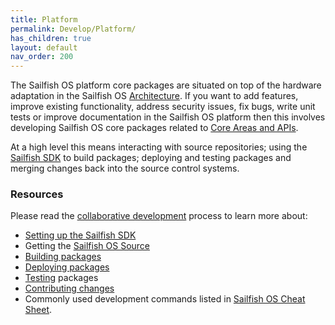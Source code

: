 ```yaml
---
title: Platform
permalink: Develop/Platform/
has_children: true
layout: default
nav_order: 200
---
```


The Sailfish OS platform core packages are situated on top of the
hardware adaptation in the Sailfish OS
[Architecture](/Reference/Architecture). If you want to add features,
improve existing functionality, address security issues, fix bugs, write
unit tests or improve documentation in the Sailfish OS platform then
this involves developing Sailfish OS core packages related to [Core
Areas and APIs](/Reference/Core_Areas_and_APIs).

At a high level this means interacting with source repositories; using
the [Sailfish SDK](/Tools/Sailfish_SDK) to build packages; deploying
and testing packages and merging changes back into the source control
systems.

### Resources

Please read the [collaborative
development](/Develop/Collaborate) process to learn more
about:

  - [Setting up the Sailfish SDK](/Tools/Sailfish_SDK/Installation)
  - Getting the [Sailfish OS Source](/Services/Development/Sailfish_OS_Source)
  - [Building packages](/Tools/Sailfish_SDK/Building_packages)
  - [Deploying packages](/Tools/Sailfish_SDK/Deploying_packages)
  - [Testing](/Develop/Apps/Testing) packages
  - [Contributing
    changes](/Develop/Collaborate#contributing-the-change)
  - Commonly used development commands listed in [Sailfish OS Cheat
    Sheet](/Reference/Sailfish_OS_Cheat_Sheet).
